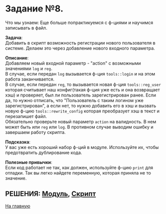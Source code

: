 # Задание №8.
Что мы узнаем:
Еще больше попрактикуемся с ф-циями и научимся записывать в файл.

**Задача**:  
Добавить в скрипт возможность регистрации нового пользователя в системе. Делаем это через добавление нового входного параметра.

**Описание**:  
Добавляем новый входной параметр - "action" с возможными значениями ```log``` и ```reg```.  
В случае, если передан ```log``` вызывается ф-ция ```tools::login``` и на этом работа заканчивается.  
В случае, если передан ```reg```, то вызывается новая ф-ция ```tools::reg_user``` которая считывает наш конфиг(такая ф-ция уже есть и она возвращает хэш) и проверяет, был ли пользователь зарегистрирован ранее. Если да, то нужно отписать, что "Пользователь с таким логином уже зарегистрирован", а если нет, то нужно добавить его в хэш и вызвать новую ф-цию ```tools::rewrite_config``` которая преобразует хэш в текст и перезапишет файл.  
Обязательно проверьте новый параметр ```action``` на валидность. В нем может быть или ```reg``` или ```log```. В противном случае выводим ошибку и завершаем работу скрипта.

**Подсказка**:  
У вас уже есть хороший набор ф-ций в модуле. Используйте их, чтобы предотвратить дублирование кода.

**Полезные привычки**:  
Если код работает не так, как должен, используйте ф-цию ```print``` для отладки. Так вы легко найдете переменную, которая приняла не то значение.

РЕШЕНИЯ: [Модуль](../Tools_Task_08.pm), [Скрипт](../Task_08.pl)
---
[На главную](../README.md)